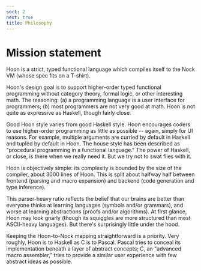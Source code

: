 ```yaml
---
sort: 2
next: true
title: Philosophy
---
```


# Mission statement

Hoon is a strict, typed functional language which compiles itself
to the Nock VM (whose spec fits on a T-shirt).

Hoon's design goal is to support higher-order typed functional
programming without category theory, formal logic, or other
interesting math.  The reasoning: (a) a programming language is a
user interface for programmers; (b) most programmers are not very
good at math.  Hoon is not quite as expressive as Haskell, though
fairly close.

Good Hoon style varies from good Haskell style.  Hoon encourages
coders to use higher-order programming as little as possible --
again, simply for UI reasons.  For example, multiple arguments
are curried by default in Haskell and tupled by default in Hoon.
The house style has been described as "procedural programming in
a functional language."  The power of Haskell, or close, is there
when we really need it.  But we try not to swat flies with it.

Hoon is objectively simple: its complexity is bounded by the size
of the compiler, about 3000 lines of Hoon.  This is split about
halfway half between frontend (parsing and macro expansion) and
backend (code generation and type inference).

This parser-heavy ratio reflects the belief that our brains are
better than everyone thinks at learning languages (symbols and/or
grammars), and worse at learning abstractions (proofs and/or
algorithms).  At first glance, Hoon may look gnarly (though its
squiggles are more structured than most ASCII-heavy languages).
But there's surprisingly little under the hood.

Keeping the Hoon-to-Nock mapping straightforward is a priority.
Very roughly, Hoon is to Haskell as C is to Pascal.  Pascal tries
to conceal its implementation beneath a layer of abstract
concepts; C, an "advanced macro assembler," tries to provide a
similar user experience with few abstract ideas as possible.
